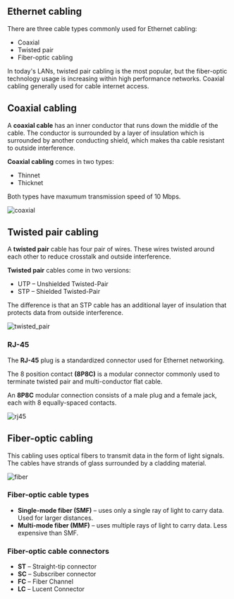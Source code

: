 ## Ethernet cabling

There are three cable types commonly used for Ethernet cabling:
- Coaxial
- Twisted pair
- Fiber-optic cabling

In today's LANs, twisted pair cabling is the most popular, but the fiber-optic technology usage is increasing within high performance networks.
Coaxial cabling generally used for cable internet access.

## Coaxial cabling

A **coaxial cable** has an inner conductor that runs down the middle of the cable.
The conductor is surrounded by a layer of insulation which is surrounded by another conducting shield, which makes tha cable resistant to outside interference.


**Coaxial cabling** comes in two types:
- Thinnet
- Thicknet

Both types have maxumum transmission speed of 10 Mbps.

<img src="https://server/path/to/image.ext" alt="coaxial" class="inline" />

## Twisted pair cabling

A **twisted pair** cable has four pair of wires.
These wires twisted around each other to reduce crosstalk and outside interference.

**Twisted pair** cables come in two versions:
- UTP – Unshielded Twisted-Pair
- STP – Shielded Twisted-Pair

The difference is that an STP cable has an additional layer of insulation that protects data from outside interference.

<img src="https://server/path/to/image.ext" alt="twisted_pair" class="inline" />

### RJ-45

The **RJ-45** plug is a standardized connector used for Ethernet networking.

The 8 position contact **(8P8C)** is a modular connector commonly used to terminate twisted pair and multi-conductor flat cable.

An **8P8C** modular connection consists of a male plug and a female jack, each with 8 equally-spaced contacts.

<img src="https://server/path/to/image.ext" alt="rj45" class="inline" />

## Fiber-optic cabling

This cabling uses optical fibers to transmit data in the form of light signals.
The cables have strands of glass surrounded by a cladding material.

<img src="https://server/path/to/image.ext" alt="fiber" class="inline" />

### Fiber-optic cable types

- **Single-mode fiber (SMF)** – uses only a single ray of light to carry data. Used for larger distances.
- **Multi-mode fiber (MMF)** – uses multiple rays of light to carry data. Less expensive than SMF.

### Fiber-optic cable connectors

- **ST** – Straight-tip connector
- **SC** – Subscriber connector
- **FC** – Fiber Channel
- **LC** – Lucent Connector
